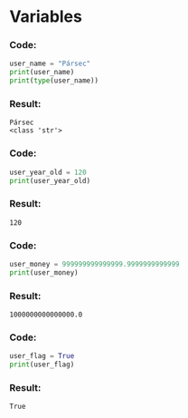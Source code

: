 # **Variables**

### **Code:**
```py
user_name = "Pársec"
print(user_name)
print(type(user_name))
```
### **Result:**
```
Pársec
<class 'str'>
```

### **Code:**
```py
user_year_old = 120
print(user_year_old)
```
### **Result:**
```
120
```

### **Code:**
```py
user_money = 999999999999999.9999999999999
print(user_money)
```
### **Result:**
```
1000000000000000.0
```

### **Code:**
```py
user_flag = True
print(user_flag)
```
### **Result:**
```
True
```
